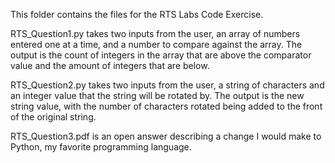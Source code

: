 This folder contains the files for the RTS Labs Code Exercise.

RTS_Question1.py takes two inputs from the user, an array of numbers entered one at a time, and a number to compare against the array. 
The output is the count of integers in the array that are above the comparator value and the amount of integers that are below.

RTS_Question2.py takes two inputs from the user, a string of characters and an integer value that the string will be rotated by. 
The output is the new string value, with the number of characters rotated being added to the front of the original string.

RTS_Question3.pdf is an open answer describing a change I would make to Python, my favorite programming language.
